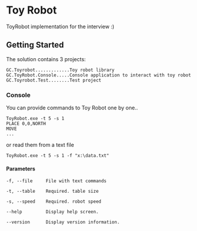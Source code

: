 # Toy Robot

ToyRobot implementation for the interview :)

## Getting Started

The solution contains 3 projects:

```
GC.Toyrobot.............Toy robot library
GC.ToyRobot.Console.....Console application to interact with toy robot
GC.Toyrobot.Test........Test project
```

### Console

You can provide commands to Toy Robot one by one..

```
ToyRobot.exe -t 5 -s 1
PLACE 0,0,NORTH
MOVE
...
```

or read them from a text file

```
ToyRobot.exe -t 5 -s 1 -f "x:\data.txt"
```

#### Parameters

```
-f, --file     File with text commands

-t, --table    Required. table size

-s, --speed    Required. robot speed

--help         Display help screen.

--version      Display version information.
```
